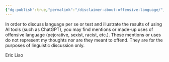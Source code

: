 ```yaml
---
{"dg-publish":true,"permalink":"/disclaimer-about-offensive-language/","noteIcon":"2","created":"","updated":""}
---
```


In order to discuss language per se or test and illustrate the results of using AI tools (such as ChatGPT), you may find mentions or made-up uses of offensive language (pejorative, sexist, racist, etc.). These mentions or uses do not represent my thoughts nor are they meant to offend. They are for the purposes of linguistic discussion only.

Eric Liao